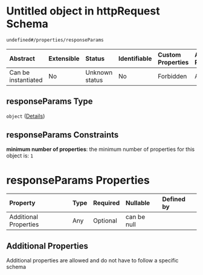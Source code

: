 # Untitled object in httpRequest Schema

```txt
undefined#/properties/responseParams
```



| Abstract            | Extensible | Status         | Identifiable | Custom Properties | Additional Properties | Access Restrictions | Defined In                                                                         |
| :------------------ | :--------- | :------------- | :----------- | :---------------- | :-------------------- | :------------------ | :--------------------------------------------------------------------------------- |
| Can be instantiated | No         | Unknown status | No           | Forbidden         | Allowed               | none                | [httpRequest\_v1.schema.json\*](httpRequest_v1.schema.json "open original schema") |

## responseParams Type

`object` ([Details](httprequest_v1-properties-responseparams.md))

## responseParams Constraints

**minimum number of properties**: the minimum number of properties for this object is: `1`

# responseParams Properties

| Property              | Type | Required | Nullable    | Defined by |
| :-------------------- | :--- | :------- | :---------- | :--------- |
| Additional Properties | Any  | Optional | can be null |            |

## Additional Properties

Additional properties are allowed and do not have to follow a specific schema
